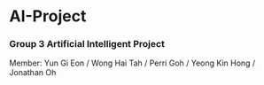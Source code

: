 # AI-Project
### Group 3 Artificial Intelligent Project 
Member: Yun Gi Eon / Wong Hai Tah / Perri Goh / Yeong Kin Hong / Jonathan Oh
